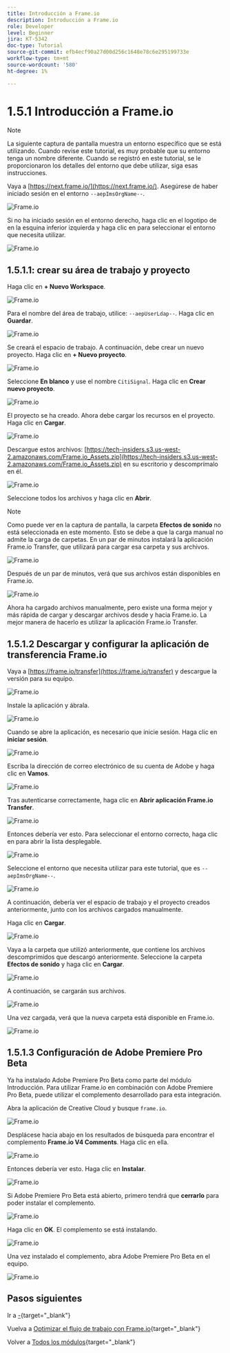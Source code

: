 ```yaml
---
title: Introducción a Frame.io
description: Introducción a Frame.io
role: Developer
level: Beginner
jira: KT-5342
doc-type: Tutorial
source-git-commit: efb4ecf90a27d00d256c1648e78c6e295199733e
workflow-type: tm+mt
source-wordcount: '580'
ht-degree: 1%

---
```


# 1.5.1 Introducción a Frame.io

>[!NOTE]
>
> La siguiente captura de pantalla muestra un entorno específico que se está utilizando. Cuando revise este tutorial, es muy probable que su entorno tenga un nombre diferente. Cuando se registró en este tutorial, se le proporcionaron los detalles del entorno que debe utilizar, siga esas instrucciones.

Vaya a [https://next.frame.io/](https://next.frame.io/). Asegúrese de haber iniciado sesión en el entorno `--aepImsOrgName--`.

![Frame.io](./images/frameio1.png)

Si no ha iniciado sesión en el entorno derecho, haga clic en el logotipo de en la esquina inferior izquierda y haga clic en para seleccionar el entorno que necesita utilizar.

![Frame.io](./images/frameio2.png)

## 1.5.1.1: crear su área de trabajo y proyecto

Haga clic en **+ Nuevo Workspace**.

![Frame.io](./images/frameio3.png)

Para el nombre del área de trabajo, utilice: `--aepUserLdap--`. Haga clic en **Guardar**.

![Frame.io](./images/frameio4.png)

Se creará el espacio de trabajo. A continuación, debe crear un nuevo proyecto. Haga clic en **+ Nuevo proyecto**.

![Frame.io](./images/frameio5.png)

Seleccione **En blanco** y use el nombre `CitiSignal`. Haga clic en **Crear nuevo proyecto**.

![Frame.io](./images/frameio6.png)

El proyecto se ha creado. Ahora debe cargar los recursos en el proyecto. Haga clic en **Cargar**.

![Frame.io](./images/frameio7.png)

Descargue estos archivos: [https://tech-insiders.s3.us-west-2.amazonaws.com/Frame.io_Assets.zip](https://tech-insiders.s3.us-west-2.amazonaws.com/Frame.io_Assets.zip) en su escritorio y descomprímalo en él.

![Frame.io](./images/frameio8.png)

Seleccione todos los archivos y haga clic en **Abrir**.

>[!NOTE]
>
>Como puede ver en la captura de pantalla, la carpeta **Efectos de sonido** no está seleccionada en este momento. Esto se debe a que la carga manual no admite la carga de carpetas. En un par de minutos instalará la aplicación Frame.io Transfer, que utilizará para cargar esa carpeta y sus archivos.

![Frame.io](./images/frameio9.png)

Después de un par de minutos, verá que sus archivos están disponibles en Frame.io.

![Frame.io](./images/frameio10.png)

Ahora ha cargado archivos manualmente, pero existe una forma mejor y más rápida de cargar y descargar archivos desde y hacia Frame.io. La mejor manera de hacerlo es utilizar la aplicación Frame.io Transfer.

## 1.5.1.2 Descargar y configurar la aplicación de transferencia Frame.io

Vaya a [https://frame.io/transfer](https://frame.io/transfer) y descargue la versión para su equipo.

![Frame.io](./images/frameio11.png)

Instale la aplicación y ábrala.

![Frame.io](./images/frameio12.png)

Cuando se abre la aplicación, es necesario que inicie sesión. Haga clic en **iniciar sesión**.

![Frame.io](./images/frameio13.png)

Escriba la dirección de correo electrónico de su cuenta de Adobe y haga clic en **Vamos**.

![Frame.io](./images/frameio14.png)

Tras autenticarse correctamente, haga clic en **Abrir aplicación Frame.io Transfer**.

![Frame.io](./images/frameio15.png)

Entonces debería ver esto. Para seleccionar el entorno correcto, haga clic en para abrir la lista desplegable.

![Frame.io](./images/frameio16.png)

Seleccione el entorno que necesita utilizar para este tutorial, que es `--aepImsOrgName--`.

![Frame.io](./images/frameio17.png)

A continuación, debería ver el espacio de trabajo y el proyecto creados anteriormente, junto con los archivos cargados manualmente.

Haga clic en **Cargar**.

![Frame.io](./images/frameio18.png)

Vaya a la carpeta que utilizó anteriormente, que contiene los archivos descomprimidos que descargó anteriormente. Seleccione la carpeta **Efectos de sonido** y haga clic en **Cargar**.

![Frame.io](./images/frameio19.png)

A continuación, se cargarán sus archivos.

![Frame.io](./images/frameio20.png)

Una vez cargada, verá que la nueva carpeta está disponible en Frame.io.

![Frame.io](./images/frameio21.png)

## 1.5.1.3 Configuración de Adobe Premiere Pro Beta

Ya ha instalado Adobe Premiere Pro Beta como parte del módulo Introducción. Para utilizar Frame.io en combinación con Adobe Premiere Pro Beta, puede utilizar el complemento desarrollado para esta integración.

Abra la aplicación de Creative Cloud y busque `frame.io`.

![Frame.io](./images/frameio23.png)

Desplácese hacia abajo en los resultados de búsqueda para encontrar el complemento **Frame.io V4 Comments**. Haga clic en ella.

![Frame.io](./images/frameio24.png)

Entonces debería ver esto. Haga clic en **Instalar**.

![Frame.io](./images/frameio25.png)

Si Adobe Premiere Pro Beta está abierto, primero tendrá que **cerrarlo** para poder instalar el complemento.

![Frame.io](./images/frameio26.png)

Haga clic en **OK**. El complemento se está instalando.

![Frame.io](./images/frameio27.png)

Una vez instalado el complemento, abra Adobe Premiere Pro Beta en el equipo.

![Frame.io](./images/frameio22.png)

## Pasos siguientes

Ir a [-](./ex1.md){target="_blank"}

Vuelva a [Optimizar el flujo de trabajo con Frame.io](./frameio.md){target="_blank"}

Volver a [Todos los módulos](./../../../overview.md){target="_blank"}
